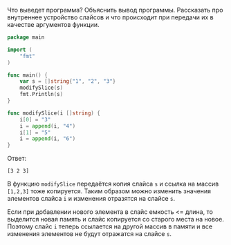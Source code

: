 Что выведет программа? Объяснить вывод программы. Рассказать про внутреннее устройство слайсов и что происходит при передачи их в качестве аргументов функции.

```go
package main

import (
	"fmt"
)

func main() {
	var s = []string{"1", "2", "3"}
	modifySlice(s)
	fmt.Println(s)
}

func modifySlice(i []string) {
	i[0] = "3"
	i = append(i, "4")
	i[1] = "5"
	i = append(i, "6")
}
```

Ответ:
```
[3 2 3]
```

В функцию `modifySlice` передаётся копия слайса `s` и ссылка на массив `[1,2,3]` тоже копируется. Таким образом можно изменить значения элементов слайса `i` и изменения отразятся на слайсе `s`.

Если при добавлении нового элемента в слайс емкость <= длина, то выделится новая память и слайс копируется со старого места на новое. Поэтому слайс `i` теперь ссылается на другой массив в памяти и все изменения элементов не будут отражатся на слайсе `s`.